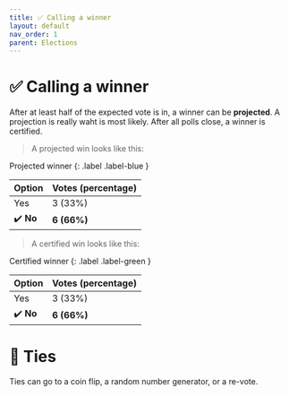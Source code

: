 ```yaml
---
title: ✅ Calling a winner
layout: default
nav_order: 1
parent: Elections
---
```


# ✅ Calling a winner
After at least half of the expected vote is in, a winner can be **projected**. A projection is really waht is most likely. After all polls close, a winner is certified.

> A projected win looks like this:

Projected winner
{: .label .label-blue }

| Option     | Votes (percentage) |
| :---       | :---               |
| Yes        | 3 (33%)            |
| ✔️ **No** | **6 (66%)**         |

> A certified win looks like this:

Certified winner
{: .label .label-green }

| Option     | Votes (percentage) |
| :---       | :---               |
| Yes        | 3 (33%)            |
| ✔️ **No** | **6 (66%)**         |

# 🔗 Ties
Ties can go to a coin flip, a random number generator, or a re-vote.